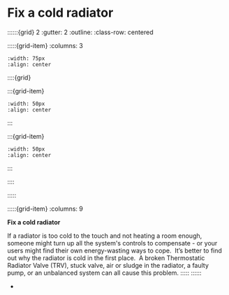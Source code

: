 # Fix a cold radiator
 
::::::{grid} 2
:gutter: 2
:outline: 
:class-row: centered

:::::{grid-item}
:columns: 3
```{image} /images/card-game/step-icons/step_2.svg
:width: 75px
:align: center
```


::::{grid}

:::{grid-item}

```{image} /images/card-game/carbon-icons/carbon_2.svg
:width: 50px
:align: center
```
:::

:::{grid-item}
```{image} /images/card-game/cost-icons/cost_2.svg
:width: 50px
:align: center
```
:::

::::

:::::

:::::{grid-item}
:columns: 9

**Fix a cold radiator**

If a radiator is too cold to the touch and not heating a room enough, someone might turn up all the system's controls to compensate - or your users might find their own energy-wasting ways to cope.  It’s better to find out why the radiator is cold in the first place.  A broken Thermostatic Radiator Valve (TRV), stuck valve, air or sludge in the radiator, a faulty pump, or an unbalanced system can all cause this problem.
:::::
::::::
- [](check-space-heating)

